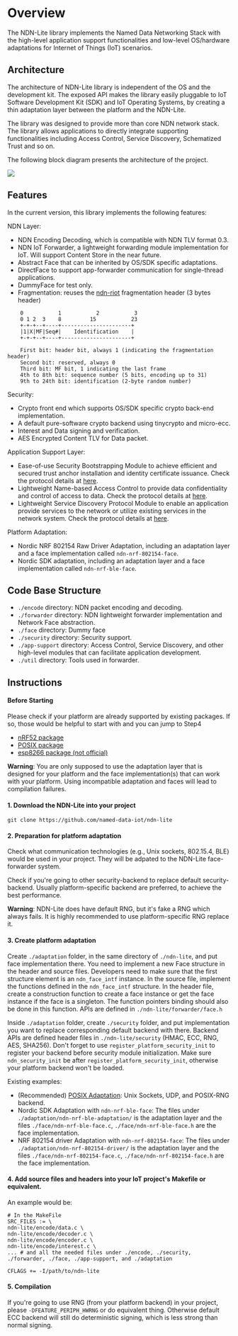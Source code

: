 Overview
============

The NDN-Lite library implements the Named Data Networking Stack with the high-level application support functionalities and low-level OS/hardware adaptations for Internet of Things (IoT) scenarios.


Architecture
------------

The architecture of NDN-Lite library is independent of the OS and the development kit.
The exposed API makes the library easily pluggable to IoT Software Development Kit (SDK) and IoT Operating Systems, by creating a thin adaptation layer between the platform and the NDN-Lite.

The library was designed to provide more than core NDN network stack.
The library allows applications to directly integrate supporting functionalities including Access Control, Service Discovery, Schematized Trust and so on.

The following block diagram presents the architecture of the project.

![](https://github.com/Zhiyi-Zhang/ndn_standalone/wiki/iot-framework.jpg)


Features
--------

In the current version, this library implements the following features:

NDN Layer:
* NDN Encoding Decoding, which is compatible with NDN TLV format 0.3.
* NDN IoT Forwarder, a lightweight forwarding module implementation for IoT. Will support Content Store in the near future.
* Abstract Face that can be inherited by OS/SDK specific adaptations.
* DirectFace to support app-forwarder communication for single-thread applications.
* DummyFace for test only.
* Fragmentation: reuses the [ndn-riot](https://github.com/named-data-iot/ndn-riot) fragmentation header (3 bytes header)
```
    0           1           2           3
    0 1 2  3    8         15           23
    +-+-+--+----+----------------------+
    |1|X|MF|Seq#|    Identification    |
    +-+-+--+----+----------------------+

    First bit: header bit, always 1 (indicating the fragmentation header)
    Second bit: reserved, always 0
    Third bit: MF bit, 1 indicating the last frame
    4th to 8th bit: sequence number (5 bits, encoding up to 31)
    9th to 24th bit: identification (2-byte random number)
```

Security:
* Crypto front end which supports OS/SDK specific crypto back-end implementation.
* A default pure-software crypto backend using tinycrypto and micro-ecc.
* Interest and Data signing and verification.
* AES Encrypted Content TLV for Data packet.

Application Support Layer:
* Ease-of-use Security Bootstrapping Module to achieve efficient and secured trust anchor installation and identity certificate issuance. Check the protocol details at [here](https://github.com/named-data-iot/ndn-lite/wiki/Security-Bootstrapping).
* Lightweight Name-based Access Control to provide data confidentiality and control of access to data. Check the protocol details at [here](https://github.com/named-data-iot/ndn-lite/wiki/Access-Control).
* Lightweight Service Discovery Protocol Module to enable an application provide services to the network or utilize existing services in the network system. Check the protocol details at [here](https://github.com/named-data-iot/ndn-lite/wiki/Service-Discovery).

Platform Adaptation:
* Nordic NRF 802154 Raw Driver Adaptation, including an adaptation layer and a face implementation called `ndn-nrf-802154-face`.
* Nordic SDK adaptation, including an adaptation layer and a face implementation called `ndn-nrf-ble-face`.

Code Base Structure
-----------------

* `./encode` directory: NDN packet encoding and decoding.
* `./forwarder` directory: NDN lightweight forwarder implementation and Network Face abstraction.
* `./face` directory: Dummy face
* `./security` directory: Security support.
* `./app-support` directory: Access Control, Service Discovery, and other high-level modules that can facilitate application development.
* `./util` directory: Tools used in forwarder.

Instructions
------------
#### Before Starting
Please check if your platform are already supported by existing packages. If so, those would be helpful to start with and you can jump to Step4

* [nRF52 package](https://github.com/named-data-iot/ndn-iot-package-over-nordic-sdk)
* [POSIX package](https://github.com/named-data-iot/ndn-iot-package-over-posix)
* [esp8266 package (not official)](https://github.com/yoursunny/esp8266ndn)

**Warning**: You are only supposed to use the adaptation layer that is designed for your platform and the face implementation(s) that can work with your platform. Using incompatible adaptation and faces will lead to compilation failures.

#### 1. Download the NDN-Lite into your project
```
git clone https://github.com/named-data-iot/ndn-lite
```

#### 2. Preparation for platform adaptation
Check what communication technologies (e.g., Unix sockets, 802.15.4, BLE) would be used in your project. They will be adpated to the NDN-Lite face-forwarder system.

Check if you're going to other security-backend to replace default security-backend. Usually platform-specific backend are preferred, to achieve the best performance.

**Warning**: NDN-Lite does have default RNG, but it's fake a RNG which always fails. It is highly recommended to use platform-specific RNG replace it.

#### 3. Create platform adaptation
Create `./adaptation` folder, in the same directory of `./ndn-lite`, and put face implementation there. You need to implement a new Face structure in the header and source files. Developers need to make sure that the first structure element is an `ndn_face_intf` instance. In the source file, implement the functions defined in the `ndn_face_intf` structure. In the header file, create a construction function to create a face instance or get the face instance if the face is a singleton. The function pointers binding should also be done in this function. APIs are defined in `./ndn-lite/forwarder/face.h`

Inside `./adaptation` folder, create `./security` folder, and put implementation you want to replace corresponding default backend with there. Backend APIs are defined header files in `./ndn-lite/security` (HMAC, ECC, RNG, AES, SHA256). Don't forget to use `register_platform_security_init` to register your backend before security module initialization. Make sure `ndn_security_init` be after `register_platform_security_init`, otherwise your platform backend won't be loaded.

Existing examples:
* (Recommended) [POSIX Adaptation](https://github.com/named-data-iot/ndn-iot-package-over-posix): Unix Sockets, UDP, and POSIX-RNG backend.
* Nordic SDK Adaptation with `ndn-nrf-ble-face`: The files under `./adaptation/ndn-nrf-ble-adaptation/` is the adaptation layer and the files `./face/ndn-nrf-ble-face.c`, `./face/ndn-nrf-ble-face.h` are the face implementation.
* NRF 802154 driver Adaptation with `ndn-nrf-802154-face`: The files under `./adaptation/ndn-nrf-802154-driver/` is the adaptation layer and the files `./face/ndn-nrf-802154-face.c`, `./face/ndn-nrf-802154-face.h` are the face implementation.

#### 4. Add source files and headers into your IoT project's Makefile or equivalent.
An example would be:
```
# In the MakeFile
SRC_FILES := \
ndn-lite/encode/data.c \
ndn-lite/encode/decoder.c \
ndn-lite/encode/encoder.c \
ndn-lite/encode/interest.c \
... # and all the needed files under ./encode, ./security, ./forwarder, ./face, ./app-support, and ./adaptation

CFLAGS += -I/path/to/ndn-lite
```

#### 5. Compilation
If you're going to use RNG (from your platform backend) in your project, please `-DFEATURE_PERIPH_HWRNG` or do equivalent thing. Otherwise default ECC backend will still do deterministic signing, which is less strong than normal signing.
